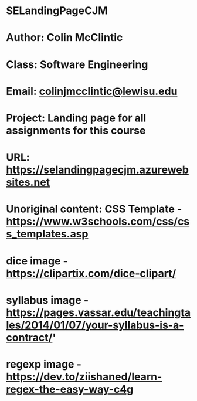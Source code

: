 # SELandingPageCJM
# Author: Colin McClintic
# Class: Software Engineering
# Email: colinjmcclintic@lewisu.edu
# Project: Landing page for all assignments for this course
# URL: https://selandingpagecjm.azurewebsites.net
# Unoriginal content: CSS Template - https://www.w3schools.com/css/css_templates.asp
#                     dice image - https://clipartix.com/dice-clipart/
#                     syllabus image - https://pages.vassar.edu/teachingtales/2014/01/07/your-syllabus-is-a-contract/'
#                     regexp image - https://dev.to/ziishaned/learn-regex-the-easy-way-c4g
